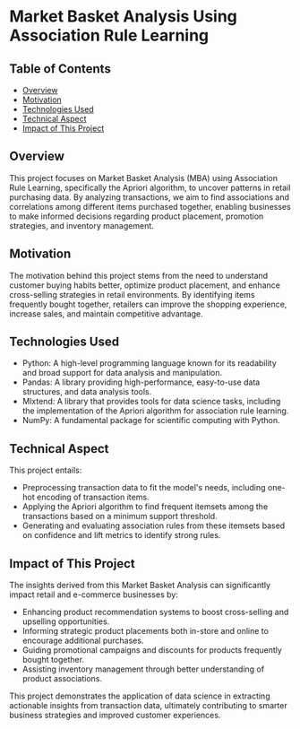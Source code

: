 # Market Basket Analysis Using Association Rule Learning

## Table of Contents
- [Overview](#overview)
- [Motivation](#motivation)
- [Technologies Used](#technologies-used)
- [Technical Aspect](#technical-aspect)
- [Impact of This Project](#impact-of-this-project)

## Overview
This project focuses on Market Basket Analysis (MBA) using Association Rule Learning, specifically the Apriori algorithm, to uncover patterns in retail purchasing data. By analyzing transactions, we aim to find associations and correlations among different items purchased together, enabling businesses to make informed decisions regarding product placement, promotion strategies, and inventory management.

## Motivation
The motivation behind this project stems from the need to understand customer buying habits better, optimize product placement, and enhance cross-selling strategies in retail environments. By identifying items frequently bought together, retailers can improve the shopping experience, increase sales, and maintain competitive advantage.

## Technologies Used
- Python: A high-level programming language known for its readability and broad support for data analysis and manipulation.
- Pandas: A library providing high-performance, easy-to-use data structures, and data analysis tools.
- Mlxtend: A library that provides tools for data science tasks, including the implementation of the Apriori algorithm for association rule learning.
- NumPy: A fundamental package for scientific computing with Python.

## Technical Aspect
This project entails:
- Preprocessing transaction data to fit the model's needs, including one-hot encoding of transaction items.
- Applying the Apriori algorithm to find frequent itemsets among the transactions based on a minimum support threshold.
- Generating and evaluating association rules from these itemsets based on confidence and lift metrics to identify strong rules.

## Impact of This Project
The insights derived from this Market Basket Analysis can significantly impact retail and e-commerce businesses by:
- Enhancing product recommendation systems to boost cross-selling and upselling opportunities.
- Informing strategic product placements both in-store and online to encourage additional purchases.
- Guiding promotional campaigns and discounts for products frequently bought together.
- Assisting inventory management through better understanding of product associations.

This project demonstrates the application of data science in extracting actionable insights from transaction data, ultimately contributing to smarter business strategies and improved customer experiences.


